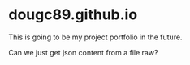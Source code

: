 # dougc89.github.io

This is going to be my project portfolio in the future.

Can we just get json content from a file raw?
